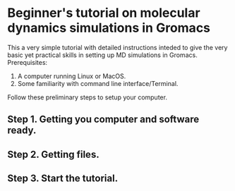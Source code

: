 # Beginner's tutorial on molecular dynamics simulations in Gromacs

This a very simple tutorial with detailed instructions inteded to give the very basic yet practical skills in setting up MD simulations in Gromacs.
Prerequisites:
1. A computer running Linux or MacOS.
2. Some familiarity with command line interface/Terminal.


Follow these preliminary steps to setup your computer.

## Step 1. Getting you computer and software ready.


## Step 2. Getting files.


## Step 3. Start the tutorial.